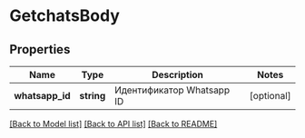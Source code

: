 # GetchatsBody

## Properties
Name | Type | Description | Notes
------------ | ------------- | ------------- | -------------
**whatsapp_id** | **string** | Идентификатор Whatsapp ID | [optional] 

[[Back to Model list]](../../README.md#documentation-for-models) [[Back to API list]](../../README.md#documentation-for-api-endpoints) [[Back to README]](../../README.md)

